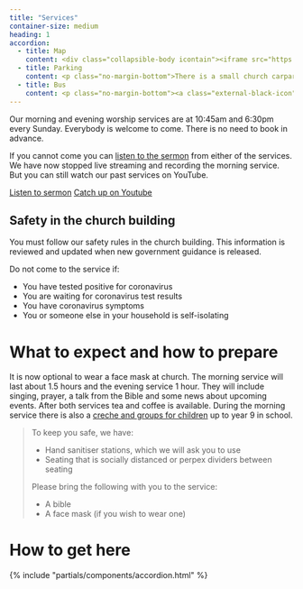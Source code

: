 ```yaml
---
title: "Services"
container-size: medium
heading: 1
accordion: 
  - title: Map
    content: <div class="collapsible-body icontain"><iframe src="https://www.google.com/maps/embed?pb=!1m18!1m12!1m3!1d2357.4899775926147!2d-1.561419883667163!3d53.78076634978253!2m3!1f0!2f0!3f0!3m2!1i1024!2i768!4f13.1!3m3!1m2!1s0x48795e8490a77217%3A0x290545c46afc5b66!2sCity%20Evangelical%20Church%2C%20Leeds!5e0!3m2!1sen!2suk!4v1592462594306!5m2!1sen!2suk" width="400" height="300" frameborder="0" style="border:0;" allowfullscreen="" aria-hidden="false" tabindex="0"></iframe></div>
  - title: Parking
    content: <p class="no-margin-bottom">There is a small church carpark. Street parking is also available on Elland Road. Please do not park in front of driveways on Malvern Street.</p>
  - title: Bus
    content: <p class="no-margin-bottom"><a class="external-black-icon" href="https://www.firstbus.co.uk/leeds/plan-journey/timetables/">Buses 1, 65 and 75 </a> have routes that travel along Beeston Road or Cemetery Road and are a maximum of 2 minutes walk from the church. We also have a minibus that collects <a href="/students/">students</a> from Headingley and the Leeds University.</p>
---
```


Our morning and evening worship services are at 10:45am and 6:30pm every Sunday. Everybody is welcome to come. There is no need to book in advance.

If you cannot come you can <a href="/media/">listen to the sermon</a> from either of the services. We have now stopped live streaming and recording the morning service. But you can still watch our past services on YouTube.

<div class="text-center">
  <a class="button" href="/media/">Listen to sermon</a>
  <a class="button" href="https://www.youtube.com/channel/UCALb0SwFaFdPY2gwOesvb_g">Catch up on Youtube</a>
</div>

## Safety in the church building
You must follow our safety rules in the church building. This information is reviewed and updated when new government guidance is released.

Do not come to the service if:

- You have tested positive for coronavirus
- You are waiting for coronavirus test results
- You have coronavirus symptoms
- You or someone else in your household is self-isolating

# What to expect and how to prepare

It is now optional to wear a face mask at church. The morning service will last about 1.5 hours and the evening service 1 hour. They will include singing, prayer, a talk from the Bible and some news about upcoming events. After both services tea and coffee is available. During the morning service there is also a <a href="/under18#explorers">creche and groups for children</a> up to year 9 in school.

> To keep you safe, we have:
>
>- Hand sanitiser stations, which we will ask you to use
>- Seating that is socially distanced or perpex dividers between seating
>
> Please bring the following with you to the service:
>
>- A bible
>- A face mask (if you wish to wear one)

# How to get here

{% include "partials/components/accordion.html" %}
